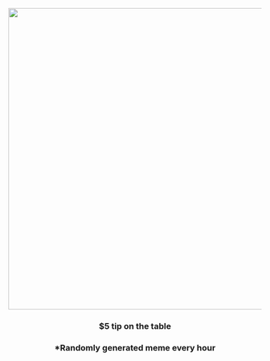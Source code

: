 <p align="center">
        <img src="https://i.redd.it/d9bulb0jn7391.jpg" width="600" height="600">
        </p>
        <h3 align="center">$5 tip on the table</h3>
        <h3 align="center">*Randomly generated meme every hour</h3>
    